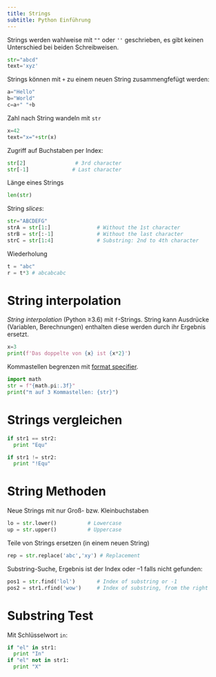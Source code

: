 ```yaml
---
title: Strings
subtitle: Python Einführung
---
```


Strings werden wahlweise mit `""` oder `''` geschrieben, es gibt keinen Unterschied bei beiden Schreibweisen.

```python
str="abcd"
text='xyz'
```

Strings können mit `+` zu einem neuen String zusammengfefügt werden:

```python
a="Hello"
b="World"
c=a+" "+b
```

Zahl nach String wandeln mit `str`

```python
x=42
text="x="+str(x)
```

Zugriff auf Buchstaben per Index:

```python
str[2]                # 3rd character
str[-1]              # Last character
```

Länge eines Strings

```python
len(str)
```

String *slices*:

```python
str="ABCDEFG"
strA = str[1:]               # Without the 1st character
strB = str[:-1]              # Without the last character
strC = str[1:4]              # Substring: 2nd to 4th character
```

Wiederholung

```python
t = "abc"
r = t*3 # abcabcabc
```



# String interpolation

*String interpolation* (Python ≥3.6) mit `f`-Strings. String kann Ausdrücke (Variablen, Berechnungen) enthalten diese werden durch ihr Ergebnis ersetzt.

```python
x=3
print(f'Das doppelte von {x} ist {x*2}')
```

Kommastellen begrenzen mit [format specifier](https://www.python.org/dev/peps/pep-0498/#format-specifiers).

```python
import math
str = f"{math.pi:.3f}"
print("π auf 3 Kommastellen: {str}")
```



# Strings vergleichen

```python
if str1 == str2: 
  print "Equ"

if str1 != str2: 
  print "!Equ"
```



# String Methoden

Neue Strings mit nur Groß- bzw. Kleinbuchstaben

```python
lo = str.lower()          # Lowercase
up = str.upper()          # Uppercase
```

Teile von Strings ersetzen (in einem neuen String)

```python
rep = str.replace('abc','xy') # Replacement
```

Substring-Suche, Ergebnis ist der Index oder –1 falls nicht gefunden:

```python
pos1 = str.find('lol')       # Index of substring or -1
pos2 = str1.rfind('wow')     # Index of substring, from the right
```



# Substring Test

Mit Schlüsselwort `in`:

```python
if "el" in str1: 
  print "In"
if "el" not in str1: 
  print "X"
```

